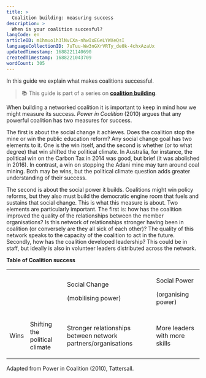 ```yaml
---
title: >
  Coalition building: measuring success
description: >
  When is your coalition succesful?
langCode: en
articleID: m1hmuo1h3lNvCXa-nhwIxEGeLYWXeQsI
languageCollectionID: 7uTuu-Ww3nGXrVRTy_de0k-4chxAzaUx
updatedTimestamp: 1688221140690
createdTimestamp: 1688221043709
wordCount: 305
---
```


In this guide we explain what makes coalitions successful.

> 📚 This guide is part of a series on [**coalition building**](/organising/coalition-building).

When building a networked coalition it is important to keep in mind how we might measure its success. _Power in Coalition_ (2010) argues that any powerful coalition has two measures for success.

The first is about the social change it achieves. Does the coalition stop the mine or win the public education reform? Any social change goal has two elements to it. One is the win itself, and the second is whether (or to what degree) that win shifted the political climate. In Australia, for instance, the political win on the Carbon Tax in 2014 was good, but brief (it was abolished in 2016). In contrast, a win on stopping the Adani mine may turn around coal mining. Both may be wins, but the political climate question adds greater understanding of their success.

The second is about the social power it builds. Coalitions might win policy reforms, but they also must build the democratic engine room that fuels and sustains that social change. This is what this measure is about. Two elements are particularly important. The first is: how has the coalition improved the quality of the relationships between the member organisations? Is this network of relationships stronger having been in coalition (or conversely are they all sick of each other)? The quality of this network speaks to the capacity of the coalition to act in the future. Secondly, how has the coalition developed leadership? This could be in staff, but ideally is also in volunteer leaders distributed across the network.

**Table of Coalition success**

<table><tbody><tr><td><p></p></td><td><p></p></td><td><p>Social Change</p><p>(mobilising power)</p></td><td><p>Social Power</p><p>(organising power)</p></td></tr><tr><td><p>Wins</p></td><td><p>Shifting the political climate</p></td><td><p>Stronger relationships between network partners/organisations</p></td><td><p>More leaders with more skills</p></td></tr></tbody></table>

Adapted from Power in Coalition (2010), Tattersall.
